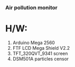 ### Air pollution monitor
# H/W:
1)  Arduino Mega 2560
2)  FTF LCD Mega Shield V2.2
3)  TFT_320QVT_9341 screen
4)  DSM501A particles censor

